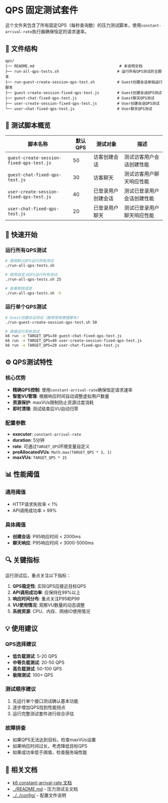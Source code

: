 # QPS 固定测试套件

这个文件夹包含了所有固定QPS（每秒查询数）的压力测试脚本，使用`constant-arrival-rate`执行器确保恒定的请求速率。

## 📁 文件结构

```
qps/
├── README.md                                      # 本说明文档
├── run-all-qps-tests.sh                          # 运行所有QPS测试的主脚本
├── run-guest-create-session-qps-test.sh          # Guest创建会话单独运行脚本
├── guest-create-session-fixed-qps-test.js        # Guest创建会话QPS测试
├── guest-chat-fixed-qps-test.js                  # Guest聊天QPS测试
├── user-create-session-fixed-qps-test.js         # User创建会话QPS测试
└── user-chat-fixed-qps-test.js                   # User聊天QPS测试
```

## 🎯 测试脚本概览

| 脚本名称 | 默认QPS | 测试对象 | 描述 |
|---------|---------|----------|------|
| `guest-create-session-fixed-qps-test.js` | 50 | 访客创建会话 | 测试访客用户会话创建性能 |
| `guest-chat-fixed-qps-test.js` | 30 | 访客聊天 | 测试访客用户聊天响应性能 |
| `user-create-session-fixed-qps-test.js` | 40 | 已登录用户创建会话 | 测试已登录用户会话创建性能 |
| `user-chat-fixed-qps-test.js` | 20 | 已登录用户聊天 | 测试已登录用户聊天响应性能 |

## 🚀 快速开始

### 运行所有QPS测试

```bash
# 使用默认QPS运行所有测试
./run-all-qps-tests.sh

# 使用自定义QPS运行所有测试
./run-all-qps-tests.sh 25

# 查看帮助信息
./run-all-qps-tests.sh -h
```

### 运行单个QPS测试

```bash
# Guest创建会话测试（推荐使用便捷脚本）
./run-guest-create-session-qps-test.sh 50

# 直接运行其他测试
k6 run -e TARGET_QPS=30 guest-chat-fixed-qps-test.js
k6 run -e TARGET_QPS=40 user-create-session-fixed-qps-test.js
k6 run -e TARGET_QPS=20 user-chat-fixed-qps-test.js
```

## ⚙️ QPS测试特性

### 核心优势
- **精确QPS控制**: 使用`constant-arrival-rate`确保恒定请求速率
- **智能VU管理**: 根据响应时间自动调整虚拟用户数量
- **资源保护**: maxVUs限制防止资源过度消耗
- **即时清理**: 测试结束后VU自动归零

### 配置参数
- **executor**: `constant-arrival-rate`
- **duration**: 5分钟
- **rate**: 可通过`TARGET_QPS`环境变量自定义
- **preAllocatedVUs**: `Math.max(TARGET_QPS * 3, 1)`
- **maxVUs**: `TARGET_QPS * 15`

## 📊 性能阈值

### 通用阈值
- HTTP请求失败率 < 1%
- API调用成功率 > 99%

### 具体阈值
- **创建会话**: P95响应时间 < 2000ms
- **聊天响应**: P95响应时间 < 3000-5000ms

## 🔍 关键指标

运行测试后，重点关注以下指标：

1. **QPS稳定性**: 实际QPS应接近目标QPS
2. **API调用成功率**: 应保持在99%以上
3. **响应时间分布**: 重点关注P95和P99
4. **VU使用情况**: 观察VU数量的动态调整
5. **系统资源**: CPU、内存、网络IO使用情况

## 💡 使用建议

### QPS选择建议
- **低负载测试**: 5-20 QPS
- **中等负载测试**: 20-50 QPS  
- **高负载测试**: 50-100 QPS
- **极限测试**: 100+ QPS

### 测试顺序建议
1. 先运行单个接口测试确认基本功能
2. 逐步增加QPS找到性能拐点
3. 运行完整测试套件进行综合评估

### 故障排查
- 如果QPS无法达到目标，检查maxVUs设置
- 如果响应时间过长，考虑降低目标QPS
- 如果成功率低于阈值，检查服务端性能

## 🔗 相关文档

- [k6 constant-arrival-rate 文档](https://k6.io/docs/using-k6/scenarios/executors/constant-arrival-rate/)
- [../README.md](../README.md) - 压力测试主文档
- [../../config/](../../config/) - 配置文件说明 